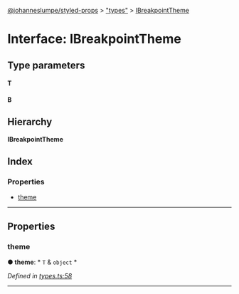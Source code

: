 [@johanneslumpe/styled-props](../README.md) > ["types"](../modules/_types_.md) > [IBreakpointTheme](../interfaces/_types_.ibreakpointtheme.md)

# Interface: IBreakpointTheme

## Type parameters
#### T 
#### B 
## Hierarchy

**IBreakpointTheme**

## Index

### Properties

* [theme](_types_.ibreakpointtheme.md#theme)

---

## Properties

<a id="theme"></a>

###  theme

**● theme**: * `T` & `object`
*

*Defined in [types.ts:58](https://github.com/johanneslumpe/styled-props/blob/3abf398/src/types.ts#L58)*

___

